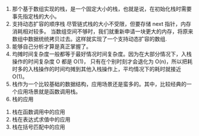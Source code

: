 1. 那个基于数组实现的栈，是一个固定大小的栈，也就是说，在初始化栈时需要事先指定栈的大小。
2. 支持动态扩容的顺序栈
尽管链式栈的大小不受限，但要存储 next 指针，内存消耗相对较多。
当数组空间不够时，我们就重新申请一块更大的内存，将原来数组中数据统统拷贝过去。这样就实现了一个支持动态扩容的数组.
3. 能够自己分析才算是真正掌握了。
4. 均摊时间复杂度一般都等于最好情况时间复杂度。因为在大部分情况下，入栈操作的时间复杂度 O 都是 O(1)，
只有在个别时刻才会退化为 O(n)，所以把耗时多的入栈操作的时间均摊到其他入栈操作上，平均情况下的耗时就接近 O(1)。
5. 栈作为一个比较基础的数据结构，应用场景还是蛮多的。其中，比较经典的一个应用场景就是函数调用栈。
6. 栈的应用
1) 栈在函数调用中的应用
2) 栈在表达式求值中的应用
3) 栈在括号匹配中的应用
